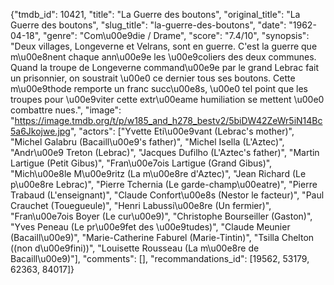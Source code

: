 {"tmdb_id": 10421, "title": "La Guerre des boutons", "original_title": "La Guerre des boutons", "slug_title": "la-guerre-des-boutons", "date": "1962-04-18", "genre": "Com\u00e9die / Drame", "score": "7.4/10", "synopsis": "Deux villages, Longeverne et Velrans, sont en guerre. C'est la guerre que m\u00e8nent chaque ann\u00e9e les \u00e9coliers des deux communes. Quand la troupe de Longeverne command\u00e9e par le grand Lebrac fait un prisonnier, on soustrait \u00e0 ce dernier tous ses boutons. Cette m\u00e9thode remporte un franc succ\u00e8s, \u00e0 tel point que les troupes pour \u00e9viter cette extr\u00eame humiliation se mettent \u00e0 combattre nues.", "image": "https://image.tmdb.org/t/p/w185_and_h278_bestv2/5biDW42ZeWr5iN14Bc5a6Jkojwe.jpg", "actors": ["Yvette Eti\u00e9vant (Lebrac's mother)", "Michel Galabru (Bacaill\u00e9's father)", "Michel Isella (L'Aztec)", "Andr\u00e9 Treton (Lebrac)", "Jacques Dufilho (L'Aztec's father)", "Martin Lartigue (Petit Gibus)", "Fran\u00e7ois Lartigue (Grand Gibus)", "Mich\u00e8le M\u00e9ritz (La m\u00e8re d'Aztec)", "Jean Richard (Le p\u00e8re Lebrac)", "Pierre Tchernia (Le garde-champ\u00eatre)", "Pierre Trabaud (L'enseignant)", "Claude Confort\u00e8s (Nestor le facteur)", "Paul Crauchet (Touegueule)", "Henri Labussi\u00e8re (Un fermier)", "Fran\u00e7ois Boyer (Le cur\u00e9)", "Christophe Bourseiller (Gaston)", "Yves Peneau (Le pr\u00e9fet des \u00e9tudes)", "Claude Meunier (Bacaill\u00e9)", "Marie-Catherine Faburel (Marie-Tintin)", "Tsilla Chelton ((non d\u00e9fini))", "Louisette Rousseau (La m\u00e8re de Bacaill\u00e9)"], "comments": [], "recommandations_id": [19562, 53179, 62363, 84017]}